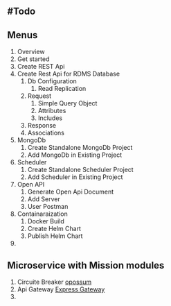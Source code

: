 #Todo
---
## Menus
1. Overview
2. Get started
3. Create REST Api
4. Create Rest Api for RDMS Database
   1. Db Configuration
      1. Read Replication
   2. Request
      1. Simple Query Object
      2. Attributes
      3. Includes
    3. Response
    4. Associations
5. MongoDb
    1. Create Standalone MongoDb Project
    2. Add MongoDb in Existing Project
7. Scheduler
    1. Create Standalone Scheduler Project
    2. Add Scheduler in Existing Project
8. Open API
    1. Generate Open Api Document
    2. Add Server 
    3. User Postman
9. Containaraization
    1. Docker Build
    2. Create Helm Chart
    3. Publish Helm Chart
10. 

## Microservice with Mission modules
1. Circuite Breaker [opossum](https://github.com/nodeshift/opossum)
2. Api Gateway [Express Gateway](https://github.com/ExpressGateway)
3. 

